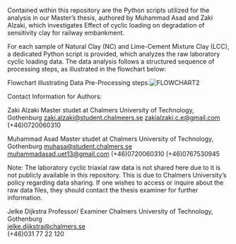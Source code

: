 

Contained within this repository are the Python scripts utilized for the analysis in our Master’s thesis, authored by Muhammad Asad and Zaki Alzaki, which investigates Effect of cyclic loading on degradation of sensitivity clay for railway embankment.

For each sample of Natural Clay (NC) and Lime-Cement Mixture Clay (LCC), a dedicated Python script is provided, which analyzes the raw laboratory cyclic loading data. The data analysis follows a structured sequence of processing steps, as illustrated in the flowchart below:

Flowchart illustrating Data Pre-Processing steps.![FLOWCHART2](https://github.com/ZakiAlzaki01/Thesis2024_cyclicloading/assets/96828893/34a1da42-2315-4f4f-9c01-dbefe57bfc12)


Contact Information for Authors:

Zaki Alzaki
Master studet at Chalmers University of Technology, Gothenburg 
zaki.alzaki@student.chalmeers.se
zakialzaki.c.e@gmail.com
(+46)0720060310

Muhammad Asad
Master studet at Chalmers University of Technology, Gothenburg 
muhasa@student.chalmers.se
muhammadasad.uet13@gmail.com
(+46)0720060310
(+46)0767530945


Note:
The laboratory cyclic triaxial raw data is not shared here due to it is not publicly available in this repository. This is due to Chalmers University’s policy regarding data sharing. If one wishes to access or inquire about the raw data files, they should contact the thesis examiner for further information.

Jelke Dijkstra 
Professor/ Examiner 
Chalmers University of Technology, Gothenburg  
jelke.dijkstra@chalmers.se    
(+46)031 77 22 120
